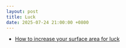 ```yaml
---
layout: post
title: Luck
date: 2025-07-24 21:00:00 +0800
---
```



- [How to increase your surface area for luck](https://usefulfictions.substack.com/p/how-to-increase-your-surface-area)
